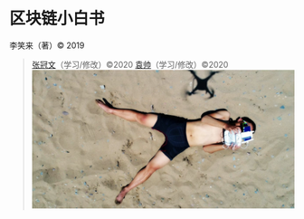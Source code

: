 # 区块链小白书
李笑来（著）&copy; 2019
>[张冠文](http://www.lelebiyou.com)（学习/修改）&copy;2020
>[袁帅](http://mp.weixin.qq.com/profile?src=3&timestamp=1578636440&ver=1&signature=LVow3Ojp3ctOOOitx7VnLBaSr-XVY*LhUXmXeUsanegTSYRIdfRvxYXEvB7MOlBQimg49fI6PZ3b5irHK6TgbQ==)（学习/修改）&copy;2020
![](/images/mmexport1500390819516.jpg)
